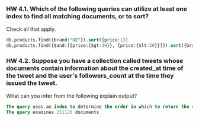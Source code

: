 ### HW 4.1. Which of the following queries can utilize at least one index to find all matching documents, or to sort? 
Check all that apply.
```sql
db.products.find({brand:"GE"}).sort({price:1})
db,products.find({$and:[{price:{$gt:30}}, {price:{$lt:50}}]}).sort({brand:1})
```

### HW 4.2. Suppose you have a collection called tweets whose documents contain information about  the created_at time of the tweet and the user's followers_count at the time they issued the tweet. 
What can you infer from the following explain output?

```sql
The query uses an index to determine the order in which to return the result documents
The query examines 251120 documents
```